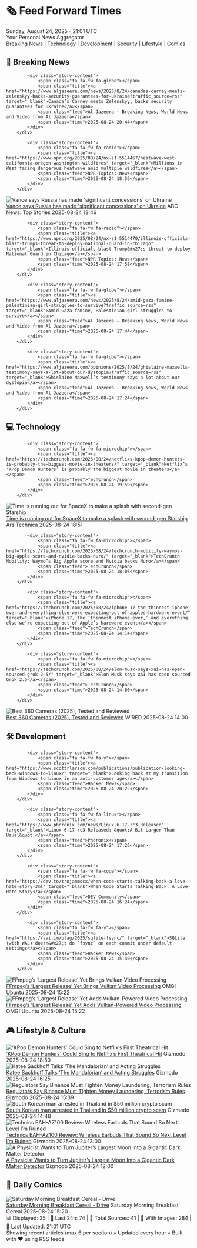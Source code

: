 <!-- Processing 54 RSS feeds at 2025-08-24 21:01:40 UTC -->
<!-- Processing: Saturday Morning Breakfast Cereal -->
<!-- Processing: Penny Arcade -->
<!-- Processing: Poorly Drawn Lines -->
<!-- Processing: Garfield -->
<!-- Processing: Dinosaur Comics -->
<!-- Processing: Al Jazeera Breaking News -->
<!-- Processing: Reuters World News -->
<!-- Processing: ABC News Breaking -->
<!-- Processing: Sky News World -->
<!-- Processing: The Verge -->
<!-- Processing: Lobsters Python -->
<!-- Processing: Hacker News -->
<!-- Processing: StackOverflow Blog -->
<!-- Processing: Phoronix Linux News -->
<!-- Processing: OMG! Ubuntu -->
<!-- Processing: DistroWatch -->
<!-- Processing: Linux.com -->
<!-- Processing: GitHub Blog -->
<!-- Processing: GitLab Blog -->
<!-- Processing: InfoQ -->
<!-- Processing: Martin Fowler -->
<!-- Processing: The Pragmatic Engineer -->
<!-- Processing: Krebs on Security -->
<!-- Processing: Schneier on Security -->
<!-- Generated 4 new posts out of 24 feeds processed -->
<div class="newspaper-header">
    <h1 class="newspaper-title">🗞️ Feed Forward Times</h1>
    <div class="newspaper-date">Sunday, August 24, 2025 - 21:01 UTC</div>
    <div class="newspaper-subtitle">Your Personal News Aggregator</div>
</div>

<div class="newspaper-nav">
    <a href="#breaking">Breaking News</a> |
    <a href="#tech">Technology</a> |
    <a href="#dev">Development</a> |
    <a href="#security">Security</a> |
    <a href="#lifestyle">Lifestyle</a> |
    <a href="#webcomics">Comics</a>
</div>

<div class="news-section breaking-news" id="breaking">
<h2 class="section-header">🚨 Breaking News</h2>
<div class="stories-container">
<div class="story">
            
            <div class="story-content">
                <span class="fa fa-fw fa-globe"></span>
                <span class="title"><a href="https://www.aljazeera.com/news/2025/8/24/canadas-carney-meets-zelenskyy-backs-security-guarantees-for-ukraine?traffic_source=rss" target="_blank">Canada’s Carney meets Zelenskyy, backs security guarantees for Ukraine</a></span>
                <span class="feed">Al Jazeera – Breaking News, World News and Video from Al Jazeera</span>
                <span class="time">2025-08-24 20:44</span>
            </div>
        </div>
<div class="story">
            
            <div class="story-content">
                <span class="fa fa-fw fa-radio"></span>
                <span class="title"><a href="https://www.npr.org/2025/08/24/nx-s1-5514467/heatwave-west-california-oregon-washington-wildfires" target="_blank">Millions in West facing dangerous heatwave amid multiple wildfires</a></span>
                <span class="feed">NPR Topics: News</span>
                <span class="time">2025-08-24 18:56</span>
            </div>
        </div>
<div class="story">
            <img src="https://s.abcnews.com/images/US/donald-trump-30-epa-gmh-250822_1755889583796_hpMain_4x3t_384.jpg" alt="Vance says Russia has made &#x27;significant concessions&#x27; on Ukraine" class="story-image" loading="lazy" onerror="this.style.display='none'">
            <div class="story-content">
                <span class="fa fa-fw fa-tv"></span>
                <span class="title"><a href="https://abcnews.go.com/Politics/vance-russia-made-significant-concessions-ukraine/story?id=124934139" target="_blank">Vance says Russia has made &#x27;significant concessions&#x27; on Ukraine</a></span>
                <span class="feed">ABC News: Top Stories</span>
                <span class="time">2025-08-24 18:46</span>
            </div>
        </div>
<div class="story">
            
            <div class="story-content">
                <span class="fa fa-fw fa-radio"></span>
                <span class="title"><a href="https://www.npr.org/2025/08/24/nx-s1-5514470/illinois-officials-blast-trumps-threat-to-deploy-national-guard-in-chicago" target="_blank">Illinois officials blast Trump&#x27;s threat to deploy National Guard in Chicago</a></span>
                <span class="feed">NPR Topics: News</span>
                <span class="time">2025-08-24 17:58</span>
            </div>
        </div>
<div class="story">
            
            <div class="story-content">
                <span class="fa fa-fw fa-globe"></span>
                <span class="title"><a href="https://www.aljazeera.com/news/2025/8/24/amid-gaza-famine-palestinian-girl-struggles-to-survive?traffic_source=rss" target="_blank">Amid Gaza famine, Palestinian girl struggles to survive</a></span>
                <span class="feed">Al Jazeera – Breaking News, World News and Video from Al Jazeera</span>
                <span class="time">2025-08-24 17:44</span>
            </div>
        </div>
<div class="story">
            
            <div class="story-content">
                <span class="fa fa-fw fa-globe"></span>
                <span class="title"><a href="https://www.aljazeera.com/opinions/2025/8/24/ghislaine-maxwells-testimony-says-a-lot-about-our-dystopia?traffic_source=rss" target="_blank">Ghislaine Maxwell’s testimony says a lot about our dystopia</a></span>
                <span class="feed">Al Jazeera – Breaking News, World News and Video from Al Jazeera</span>
                <span class="time">2025-08-24 17:24</span>
            </div>
        </div>
</div>
</div>
<div class="news-section tech-news" id="tech">
<h2 class="section-header">💻 Technology</h2>
<div class="stories-container">
<div class="story">
            
            <div class="story-content">
                <span class="fa fa-fw fa-microchip"></span>
                <span class="title"><a href="https://techcrunch.com/2025/08/24/netflixs-kpop-demon-hunters-is-probably-the-biggest-movie-in-theaters/" target="_blank">Netflix’s ‘KPop Demon Hunters’ is probably the biggest movie in theaters</a></span>
                <span class="feed">TechCrunch</span>
                <span class="time">2025-08-24 19:59</span>
            </div>
        </div>
<div class="story">
            <img src="https://cdn.arstechnica.net/wp-content/uploads/2025/08/IMG_4815-500x500.jpg" alt="Time is running out for SpaceX to make a splash with second-gen Starship" class="story-image" loading="lazy" onerror="this.style.display='none'">
            <div class="story-content">
                <span class="fa fa-fw fa-cog"></span>
                <span class="title"><a href="https://arstechnica.com/space/2025/08/whats-the-goal-of-spacexs-10th-starship-test-flight-right-the-ship/" target="_blank">Time is running out for SpaceX to make a splash with second-gen Starship</a></span>
                <span class="feed">Ars Technica</span>
                <span class="time">2025-08-24 18:51</span>
            </div>
        </div>
<div class="story">
            
            <div class="story-content">
                <span class="fa fa-fw fa-microchip"></span>
                <span class="title"><a href="https://techcrunch.com/2025/08/24/techcrunch-mobility-waymos-big-apple-score-and-nvidia-backs-nuro/" target="_blank">TechCrunch Mobility: Waymo’s Big Apple score and Nvidia backs Nuro</a></span>
                <span class="feed">TechCrunch</span>
                <span class="time">2025-08-24 18:05</span>
            </div>
        </div>
<div class="story">
            
            <div class="story-content">
                <span class="fa fa-fw fa-microchip"></span>
                <span class="title"><a href="https://techcrunch.com/2025/08/24/iphone-17-the-thinnest-iphone-ever-and-everything-else-were-expecting-out-of-apples-hardware-event/" target="_blank">iPhone 17, the ‘thinnest iPhone ever,’ and everything else we’re expecting out of Apple’s hardware event</a></span>
                <span class="feed">TechCrunch</span>
                <span class="time">2025-08-24 14:14</span>
            </div>
        </div>
<div class="story">
            
            <div class="story-content">
                <span class="fa fa-fw fa-microchip"></span>
                <span class="title"><a href="https://techcrunch.com/2025/08/24/elon-musk-says-xai-has-open-sourced-grok-2-5/" target="_blank">Elon Musk says xAI has open sourced Grok 2.5</a></span>
                <span class="feed">TechCrunch</span>
                <span class="time">2025-08-24 14:00</span>
            </div>
        </div>
<div class="story">
            <img src="https://media.wired.com/photos/68a9553c808c84e00ba94566/master/pass/The%20Best%20360%20Cameras%20to%20See%20the%20World%20Around%20You.png" alt="Best 360 Cameras (2025), Tested and Reviewed" class="story-image" loading="lazy" onerror="this.style.display='none'">
            <div class="story-content">
                <span class="fa fa-fw fa-bolt"></span>
                <span class="title"><a href="https://www.wired.com/gallery/best-360-cameras/" target="_blank">Best 360 Cameras (2025), Tested and Reviewed</a></span>
                <span class="feed">WIRED</span>
                <span class="time">2025-08-24 14:00</span>
            </div>
        </div>
</div>
</div>
<div class="news-section dev-news" id="dev">
<h2 class="section-header">🛠️ Development</h2>
<div class="stories-container">
<div class="story">
            
            <div class="story-content">
                <span class="fa fa-fw fa-y"></span>
                <span class="title"><a href="https://www.scottrlarson.com/publications/publication-looking-back-windows-to-linux/" target="_blank">Looking back at my transition from Windows to Linux in an anti-customer age</a></span>
                <span class="feed">Hacker News</span>
                <span class="time">2025-08-24 20:22</span>
            </div>
        </div>
<div class="story">
            
            <div class="story-content">
                <span class="fa fa-fw fa-linux"></span>
                <span class="title"><a href="https://www.phoronix.com/news/Linux-6.17-rc3-Released" target="_blank">Linux 6.17-rc3 Released: &quot;A Bit Larger Than Usual&quot;</a></span>
                <span class="feed">Phoronix</span>
                <span class="time">2025-08-24 17:26</span>
            </div>
        </div>
<div class="story">
            
            <div class="story-content">
                <span class="fa fa-fw fa-code"></span>
                <span class="title"><a href="https://dev.to/trojanmocx/when-code-starts-talking-back-a-love-hate-story-3ml" target="_blank">When Code Starts Talking Back: A Love-Hate Story</a></span>
                <span class="feed">DEV Community</span>
                <span class="time">2025-08-24 16:24</span>
            </div>
        </div>
<div class="story">
            
            <div class="story-content">
                <span class="fa fa-fw fa-y"></span>
                <span class="title"><a href="https://avi.im/blag/2025/sqlite-fsync/" target="_blank">SQLite (with WAL) doesn&#x27;t do `fsync` on each commit under default settings</a></span>
                <span class="feed">Hacker News</span>
                <span class="time">2025-08-24 15:40</span>
            </div>
        </div>
<div class="story">
            <img src="https://i0.wp.com/www.omgubuntu.co.uk/wp-content/uploads/2025/08/ffmpeg.jpg?resize=406%2C232&amp;ssl=1" alt="FFmpeg’s ‘Largest Release’ Yet Brings Vulkan Video Processing" class="story-image" loading="lazy" onerror="this.style.display='none'">
            <div class="story-content">
                <span class="fa fa-fw fa-ubuntu"></span>
                <span class="title"><a href="https://www.omgubuntu.co.uk/2025/08/ffmpeg-8-vulkan-compute-codecs-professional-video" target="_blank">FFmpeg’s ‘Largest Release’ Yet Brings Vulkan Video Processing</a></span>
                <span class="feed">OMG! Ubuntu</span>
                <span class="time">2025-08-24 15:22</span>
            </div>
        </div>
<div class="story">
            <img src="https://i0.wp.com/www.omgubuntu.co.uk/wp-content/uploads/2025/08/ffmpeg.jpg?resize=406%2C232&amp;ssl=1" alt="FFmpeg’s ‘Largest Release’ Yet Adds Vulkan-Powered Video Processing" class="story-image" loading="lazy" onerror="this.style.display='none'">
            <div class="story-content">
                <span class="fa fa-fw fa-ubuntu"></span>
                <span class="title"><a href="https://www.omgubuntu.co.uk/2025/08/ffmpeg-8-vulkan-compute-codecs-professional-video" target="_blank">FFmpeg’s ‘Largest Release’ Yet Adds Vulkan-Powered Video Processing</a></span>
                <span class="feed">OMG! Ubuntu</span>
                <span class="time">2025-08-24 15:22</span>
            </div>
        </div>
</div>
</div>
<div class="news-section lifestyle-news" id="lifestyle">
<h2 class="section-header">🎮 Lifestyle & Culture</h2>
<div class="stories-container">
<div class="story">
            <img src="https://gizmodo.com/app/uploads/2025/08/kpop-demon-hunters-netflix.jpg" alt="‘KPop Demon Hunters’ Could Sing to Netflix’s First Theatrical Hit" class="story-image" loading="lazy" onerror="this.style.display='none'">
            <div class="story-content">
                <span class="fa fa-fw fa-computer"></span>
                <span class="title"><a href="https://gizmodo.com/kpop-demon-hunters-could-sing-to-netflixs-first-theatrical-hit-2000647379" target="_blank">‘KPop Demon Hunters’ Could Sing to Netflix’s First Theatrical Hit</a></span>
                <span class="feed">Gizmodo</span>
                <span class="time">2025-08-24 18:50</span>
            </div>
        </div>
<div class="story">
            <img src="https://gizmodo.com/app/uploads/2025/08/bokatan-mandalorian.jpg" alt="Katee Sackhoff Talks ‘The Mandalorian’ and Acting Struggles" class="story-image" loading="lazy" onerror="this.style.display='none'">
            <div class="story-content">
                <span class="fa fa-fw fa-computer"></span>
                <span class="title"><a href="https://gizmodo.com/katee-sackhoff-the-mandalorian-bo-katan-2000647302" target="_blank">Katee Sackhoff Talks ‘The Mandalorian’ and Acting Struggles</a></span>
                <span class="feed">Gizmodo</span>
                <span class="time">2025-08-24 16:25</span>
            </div>
        </div>
<div class="story">
            <img src="https://gizmodo.com/app/uploads/2022/08/14056498d580cb8bf8c2e0f3f0c6ba01.jpg" alt="Regulators Say Binance Must Tighten Money Laundering, Terrorism Rules" class="story-image" loading="lazy" onerror="this.style.display='none'">
            <div class="story-content">
                <span class="fa fa-fw fa-computer"></span>
                <span class="title"><a href="https://gizmodo.com/binance-australia-terrorism-2000647295" target="_blank">Regulators Say Binance Must Tighten Money Laundering, Terrorism Rules</a></span>
                <span class="feed">Gizmodo</span>
                <span class="time">2025-08-24 15:39</span>
            </div>
        </div>
<div class="story">
            <img src="https://gizmodo.com/app/uploads/2022/06/94d1a3b9f59f1c0c002864e8defbca1b.jpg" alt="South Korean man arrested in Thailand in $50 million crypto scam" class="story-image" loading="lazy" onerror="this.style.display='none'">
            <div class="story-content">
                <span class="fa fa-fw fa-computer"></span>
                <span class="title"><a href="https://gizmodo.com/south-korean-man-50-million-crypto-scam-2000647369" target="_blank">South Korean man arrested in Thailand in $50 million crypto scam</a></span>
                <span class="feed">Gizmodo</span>
                <span class="time">2025-08-24 14:48</span>
            </div>
        </div>
<div class="story">
            <img src="https://gizmodo.com/app/uploads/2025/08/Technics-EAH-AZ100-2.jpg" alt="Technics EAH-AZ100 Review: Wireless Earbuds That Sound So Next Level I’m Ruined" class="story-image" loading="lazy" onerror="this.style.display='none'">
            <div class="story-content">
                <span class="fa fa-fw fa-computer"></span>
                <span class="title"><a href="https://gizmodo.com/technics-eah-az100-review-wireless-earbuds-that-sound-so-next-level-im-ruined-2000644438" target="_blank">Technics EAH-AZ100 Review: Wireless Earbuds That Sound So Next Level I’m Ruined</a></span>
                <span class="feed">Gizmodo</span>
                <span class="time">2025-08-24 13:00</span>
            </div>
        </div>
<div class="story">
            <img src="https://gizmodo.com/app/uploads/2025/08/ganymede-jupiter-moon-infrared.jpg" alt="A Physicist Wants to Turn Jupiter’s Largest Moon Into a Gigantic Dark Matter Detector" class="story-image" loading="lazy" onerror="this.style.display='none'">
            <div class="story-content">
                <span class="fa fa-fw fa-computer"></span>
                <span class="title"><a href="https://gizmodo.com/a-physicist-wants-to-turn-jupiters-largest-moon-into-a-gigantic-dark-matter-detector-2000645934" target="_blank">A Physicist Wants to Turn Jupiter’s Largest Moon Into a Gigantic Dark Matter Detector</a></span>
                <span class="feed">Gizmodo</span>
                <span class="time">2025-08-24 12:00</span>
            </div>
        </div>
</div>
</div>
<div class="news-section webcomics-section" id="webcomics">
<h2 class="section-header">🎨 Daily Comics</h2>
<div class="stories-container">
<div class="story">
            <img src="https://www.smbc-comics.com/comics/1755734186-20250824.png" alt="Saturday Morning Breakfast Cereal - Drive" class="story-image" loading="lazy" onerror="this.style.display='none'">
            <div class="story-content">
                <span class="fa fa-fw fa-smile"></span>
                <span class="title"><a href="https://www.smbc-comics.com/comic/drive" target="_blank">Saturday Morning Breakfast Cereal - Drive</a></span>
                <span class="feed">Saturday Morning Breakfast Cereal</span>
                <span class="time">2025-08-24 15:20</span>
            </div>
        </div>
</div>
</div>

<div class="newspaper-footer">
    <div class="stats">
        📊 Displayed: 25 | 📅 Last 24h: 74 | 📡 Total Sources: 41 | 📸 With Images: 284 |
        🔄 Last Updated: 21:01 UTC
    </div>
    <div class="footer-note">
        Showing recent articles (max 6 per section) • Updated every hour • Built with ❤️ using RSS feeds
    </div>
</div>
